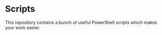 # Scripts

This repository contains a bunch of useful PowerShell scripts which makes your work easier.
